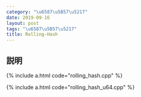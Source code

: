 ```yaml
---
category: "\u6587\u5B57\u5217"
date: 2019-09-16
layout: post
tags: "\u6587\u5B57\u5217"
title: Rolling-Hash
---
```


## 説明

{% include a.html code="rolling_hash.cpp" %}

{% include a.html code="rolling_hash_u64.cpp" %}